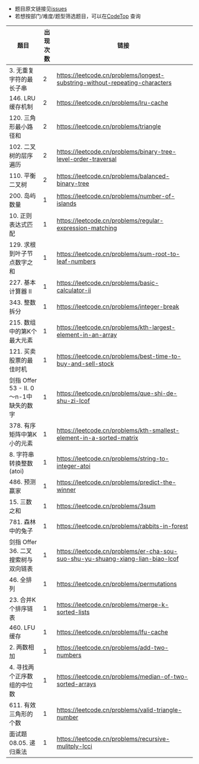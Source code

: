 - 题目原文链接见[issues](https://github.com/afatcoder/LeetcodeTop/issues)
- 若想按部门/难度/题型筛选题目，可以在[CodeTop](https://codetop.cc) 查询

|题目|出现次数|链接|
|-|-|-|
|3. 无重复字符的最长子串|2|https://leetcode.cn/problems/longest-substring-without-repeating-characters|
|146. LRU缓存机制|2|https://leetcode.cn/problems/lru-cache|
|120. 三角形最小路径和|2|https://leetcode.cn/problems/triangle|
|102. 二叉树的层序遍历|2|https://leetcode.cn/problems/binary-tree-level-order-traversal|
|110. 平衡二叉树|2|https://leetcode.cn/problems/balanced-binary-tree|
|200. 岛屿数量|1|https://leetcode.cn/problems/number-of-islands|
|10. 正则表达式匹配|1|https://leetcode.cn/problems/regular-expression-matching|
|129. 求根到叶子节点数字之和|1|https://leetcode.cn/problems/sum-root-to-leaf-numbers|
|227. 基本计算器 II|1|https://leetcode.cn/problems/basic-calculator-ii|
|343. 整数拆分|1|https://leetcode.cn/problems/integer-break|
|215. 数组中的第K个最大元素|1|https://leetcode.cn/problems/kth-largest-element-in-an-array|
|121. 买卖股票的最佳时机|1|https://leetcode.cn/problems/best-time-to-buy-and-sell-stock|
|剑指 Offer 53 - II. 0～n-1中缺失的数字|1|https://leetcode.cn/problems/que-shi-de-shu-zi-lcof|
|378. 有序矩阵中第K小的元素|1|https://leetcode.cn/problems/kth-smallest-element-in-a-sorted-matrix|
|8. 字符串转换整数 (atoi)|1|https://leetcode.cn/problems/string-to-integer-atoi|
|486. 预测赢家|1|https://leetcode.cn/problems/predict-the-winner|
|15. 三数之和|1|https://leetcode.cn/problems/3sum|
|781. 森林中的兔子|1|https://leetcode.cn/problems/rabbits-in-forest|
|剑指 Offer 36. 二叉搜索树与双向链表|1|https://leetcode.cn/problems/er-cha-sou-suo-shu-yu-shuang-xiang-lian-biao-lcof|
|46. 全排列|1|https://leetcode.cn/problems/permutations|
|23. 合并K个排序链表|1|https://leetcode.cn/problems/merge-k-sorted-lists|
|460. LFU缓存|1|https://leetcode.cn/problems/lfu-cache|
|2. 两数相加|1|https://leetcode.cn/problems/add-two-numbers|
|4. 寻找两个正序数组的中位数|1|https://leetcode.cn/problems/median-of-two-sorted-arrays|
|611. 有效三角形的个数|1|https://leetcode.cn/problems/valid-triangle-number|
|面试题 08.05. 递归乘法|1|https://leetcode.cn/problems/recursive-mulitply-lcci|
